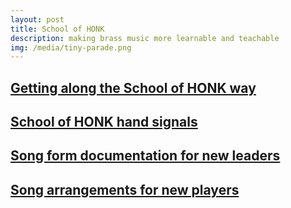 ```yaml
---
layout: post
title: School of HONK
description: making brass music more learnable and teachable
img: /media/tiny-parade.png
---
```


## [Getting along the School of HONK way](https://docs.google.com/document/d/1yWwebCHf_R09ao-NkEJRCQpTCcl6ZZ-rOmwjcya-qAg/edit?usp=sharing)

## [School of HONK hand signals](http://shaunalynn.org/soh/handsignals)

## [Song form documentation for new leaders](https://docs.google.com/document/d/1_QnXO1wpBQrVGCvwx5q5twyT-0Q9UK0G_5vlzdnta8A/edit?usp=sharing)

## [Song arrangements for new players](https://drive.google.com/open?id=1VXPPd7voxl_hqTK7sSFo3W3DQkI_MCb8)
